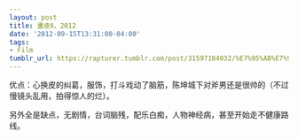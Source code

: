 ```yaml
---
layout: post
title: 畫皮Ⅱ，2012
date: '2012-09-15T13:31:00-04:00'
tags:
- Film
tumblr_url: https://rapturer.tumblr.com/post/31597184032/%E7%95%AB%E7%9A%AE%E2%85%B12012
---
```

优点：心换皮的纠葛，服饰，打斗戏动了脑筋，陈坤城下对斧男还是很帅的（不过慢镜头乱用，拍得惊人的烂）。

另外全是缺点，无剧情，台词脑残，配乐白痴，人物神经病，甚至开始走不健康路线。

